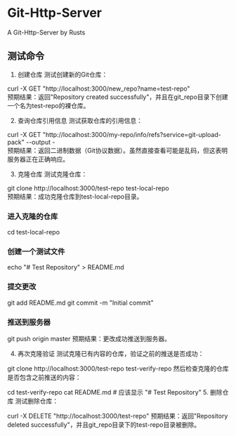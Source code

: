 # Git-Http-Server
A Git-Http-Server by Rusts

## 测试命令
1. 创建仓库
   测试创建新的Git仓库：

curl -X GET "http://localhost:3000/new_repo?name=test-repo" \
预期结果：返回"Repository created successfully"，并且在git_repo目录下创建一个名为test-repo的裸仓库。

2. 查询仓库引用信息
   测试获取仓库的引用信息：

curl -X GET "http://localhost:3000/my-repo/info/refs?service=git-upload-pack" --output - \
预期结果：返回二进制数据（Git协议数据）。虽然直接查看可能是乱码，但这表明服务器正在正确响应。

3. 克隆仓库
   测试克隆仓库：

git clone http://localhost:3000/test-repo test-local-repo \
预期结果：成功克隆仓库到test-local-repo目录。

### 进入克隆的仓库
cd test-local-repo

### 创建一个测试文件
echo "# Test Repository" > README.md

### 提交更改
git add README.md
git commit -m "Initial commit"

### 推送到服务器
git push origin master
预期结果：更改成功推送到服务器。

4. 再次克隆验证
   测试克隆已有内容的仓库，验证之前的推送是否成功：

git clone http://localhost:3000/test-repo test-verify-repo
然后检查克隆的仓库是否包含之前推送的内容：

cd test-verify-repo
cat README.md  # 应该显示 "# Test Repository"
5. 删除仓库
   测试删除仓库：

curl -X DELETE "http://localhost:3000/test-repo"
预期结果：返回"Repository deleted successfully"，并且git_repo目录下的test-repo目录被删除。







